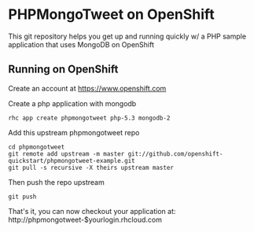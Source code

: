 PHPMongoTweet on OpenShift
==========================

This git repository helps you get up and running quickly w/ a PHP sample application
that uses MongoDB on OpenShift

Running on OpenShift
--------------------

Create an account at https://www.openshift.com

Create a php application with mongodb

    rhc app create phpmongotweet php-5.3 mongodb-2

Add this upstream phpmongotweet repo

    cd phpmongotweet
    git remote add upstream -m master git://github.com/openshift-quickstart/phpmongotweet-example.git
    git pull -s recursive -X theirs upstream master


Then push the repo upstream

    git push

That's it, you can now checkout your application at:
    http://phpmongotweet-$yourlogin.rhcloud.com

